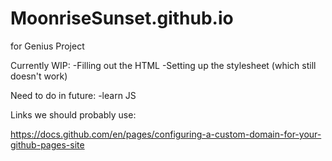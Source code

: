 # MoonriseSunset.github.io
for Genius Project

Currently WIP:
  -Filling out the HTML
  -Setting up the stylesheet (which still doesn't work)

Need to do in future:
  -learn JS
  
  
Links we should probably use:

https://docs.github.com/en/pages/configuring-a-custom-domain-for-your-github-pages-site
